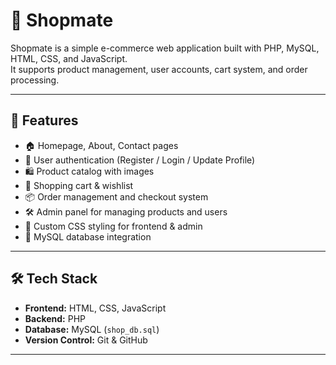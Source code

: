 # 🛒 Shopmate

Shopmate is a simple e-commerce web application built with PHP, MySQL, HTML, CSS, and JavaScript.  
It supports product management, user accounts, cart system, and order processing.

---

## 🚀 Features

- 🏠 Homepage, About, Contact pages  
- 👤 User authentication (Register / Login / Update Profile)  
- 🛍️ Product catalog with images  
- 🛒 Shopping cart & wishlist  
- 📦 Order management and checkout system  
- 🛠️ Admin panel for managing products and users  
- 🎨 Custom CSS styling for frontend & admin  
- 💾 MySQL database integration  

---

## 🛠️ Tech Stack

- **Frontend:** HTML, CSS, JavaScript  
- **Backend:** PHP  
- **Database:** MySQL (`shop_db.sql`)  
- **Version Control:** Git & GitHub  

---



